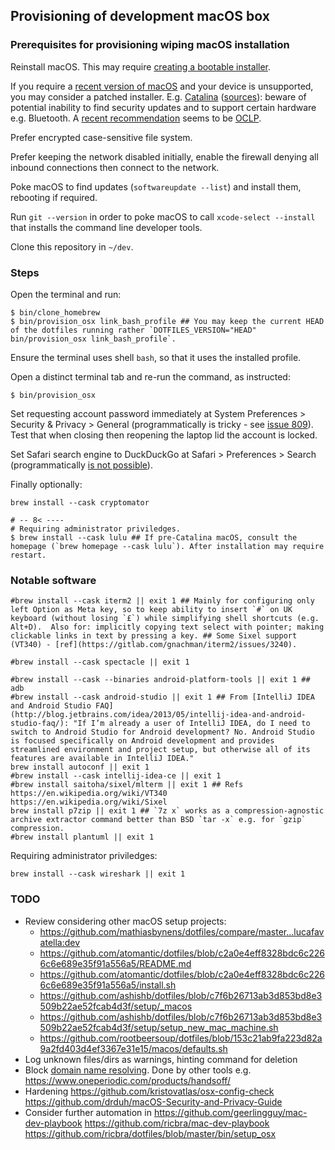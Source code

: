 ## Provisioning of development macOS box

### Prerequisites for provisioning wiping macOS installation

Reinstall macOS.
This may require [creating a bootable installer](https://support.apple.com/en-us/HT201372).

If you require a [recent version of macOS](https://support.apple.com/en-us/HT201222) and your device is unsupported,
you may consider a patched installer.
E.g. [Catalina](http://dosdude1.com/catalina/) ([sources](https://github.com/dosdude1/macos-catalina-patcher/)):
beware of potential inability to find security updates and to support certain hardware e.g. Bluetooth.
A [recent recommendation](https://github.com/dosdude1/macos-catalina-patcher/issues/150#issuecomment-1000781162)
seems to be [OCLP](https://github.com/dortania/OpenCore-Legacy-Patcher).

Prefer encrypted case-sensitive file system.

Prefer keeping the network disabled initially,
enable the firewall denying all inbound connections
then connect to the network.

Poke macOS to find updates (`softwareupdate --list`)
and install them,
rebooting if required.

Run `git --version`
in order to poke macOS to call `xcode-select --install`
that installs the command line developer tools.

Clone this repository in `~/dev`.

### Steps

Open the terminal and run:

```
$ bin/clone_homebrew
$ bin/provision_osx link_bash_profile ## You may keep the current HEAD of the dotfiles running rather `DOTFILES_VERSION="HEAD" bin/provision_osx link_bash_profile`.
```

Ensure the terminal uses shell `bash`, so that it uses the installed profile.

Open a distinct terminal tab and re-run the command, as instructed:

```
$ bin/provision_osx
```

Set requesting account password immediately
at System Preferences > Security & Privacy > General
(programmatically is tricky - see [issue 809](https://github.com/mathiasbynens/dotfiles)).
Test that when closing then reopening the laptop lid the account is locked.

Set Safari search engine to DuckDuckGo
at Safari > Preferences > Search
(programmatically [is not possible](https://stackoverflow.com/questions/12855168/mac-os-x-safari-6-default-search-engine-change-between-possible-values)).

Finally optionally:
```
brew install --cask cryptomator

# -- 8< ----
# Requiring administrator priviledges.
$ brew install --cask lulu ## If pre-Catalina macOS, consult the homepage (`brew homepage --cask lulu`). After installation may require restart.
```

### Notable software

```
#brew install --cask iterm2 || exit 1 ## Mainly for configuring only left Option as Meta key, so to keep ability to insert `#` on UK keyboard (without losing `£`) while simplifying shell shortcuts (e.g. Alt+D).  Also for: implicitly copying text select with pointer; making clickable links in text by pressing a key. ## Some Sixel support (VT340) - [ref](https://gitlab.com/gnachman/iterm2/issues/3240).

#brew install --cask spectacle || exit 1

#brew install --cask --binaries android-platform-tools || exit 1 ## adb
#brew install --cask android-studio || exit 1 ## From [IntelliJ IDEA and Android Studio FAQ](http://blog.jetbrains.com/idea/2013/05/intellij-idea-and-android-studio-faq/): "If I’m already a user of IntelliJ IDEA, do I need to switch to Android Studio for Android development? No. Android Studio is focused specifically on Android development and provides streamlined environment and project setup, but otherwise all of its features are available in IntelliJ IDEA."
brew install autoconf || exit 1
#brew install --cask intellij-idea-ce || exit 1
#brew install saitoha/sixel/mlterm || exit 1 ## Refs https://en.wikipedia.org/wiki/VT340 https://en.wikipedia.org/wiki/Sixel
brew install p7zip || exit 1 ## `7z x` works as a compression-agnostic archive extractor command better than BSD `tar -x` e.g. for `gzip` compression.
#brew install plantuml || exit 1
```

Requiring administrator priviledges:
```
brew install --cask wireshark || exit 1
```

### TODO

* Review considering other macOS setup projects:
  - https://github.com/mathiasbynens/dotfiles/compare/master...lucafavatella:dev
  - https://github.com/atomantic/dotfiles/blob/c2a0e4eff8328bdc6c2266c6e689e35f91a556a5/README.md
  - https://github.com/atomantic/dotfiles/blob/c2a0e4eff8328bdc6c2266c6e689e35f91a556a5/install.sh
  - https://github.com/ashishb/dotfiles/blob/c7f6b26713ab3d853bd8e3509b22ae52fcab4d3f/setup/_macos
  - https://github.com/ashishb/dotfiles/blob/c7f6b26713ab3d853bd8e3509b22ae52fcab4d3f/setup/setup_new_mac_machine.sh
  - https://github.com/rootbeersoup/dotfiles/blob/153c21ab9fa223d82a9a2fd403d4ef3367e31e15/macos/defaults.sh
* Log unknown files/dirs as warnings, hinting command for deletion
* Block [domain name resolving](https://threatpost.com/patrick-wardle-breaks-and-bypasses-macos-firewalls/134784/). Done by other tools e.g. https://www.oneperiodic.com/products/handsoff/
* Hardening https://github.com/kristovatlas/osx-config-check https://github.com/drduh/macOS-Security-and-Privacy-Guide
* Consider further automation in https://github.com/geerlingguy/mac-dev-playbook https://github.com/ricbra/mac-dev-playbook https://github.com/ricbra/dotfiles/blob/master/bin/setup_osx
